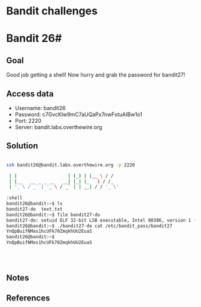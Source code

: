 
# Bandit challenges
# Bandit 26#

## Goal

Good job getting a shell! Now hurry and grab the password for bandit27!

## Access data

+ Username: bandit26
+ Password: c7GvcKlw9mC7aUQaPx7nwFstuAIBw1o1
+ Port: 2220
+ Server: bandit.labs.overthewire.org
## Solution

```bash

ssh bandit26@bandit.labs.overthewire.org -p 2220

 | |                   | (_) | |__ \ / /  
 | |__   __ _ _ __   __| |_| |_   ) / /_  
 | '_ \ / _` | '_ \ / _` | | __| / / '_ \'
 
:shell
bandit26@bandit:~$ ls
bandit27-do  text.txt                                                                 
bandit26@bandit:~$ file bandit27-do 
bandit27-do: setuid ELF 32-bit LSB executable, Intel 80386, version 1 (SYSV), dynamically linked, interpreter /lib/ld-linux.so.2, BuildID[sha1]=037b97b430734c79085a8720c90070e346ca378e, for GNU/Linux 3.2.0, not stripped                                       
bandit26@bandit:~$ ./bandit27-do cat /etc/bandit_pass/bandit27
YnQpBuifNMas1hcUFk70ZmqkhUU2EuaS                                                      
bandit26@bandit:~$ 
YnQpBuifNMas1hcUFk70ZmqkhUU2EuaS
                                                                                      
                                                                                      
                            

````

## Notes

## References
